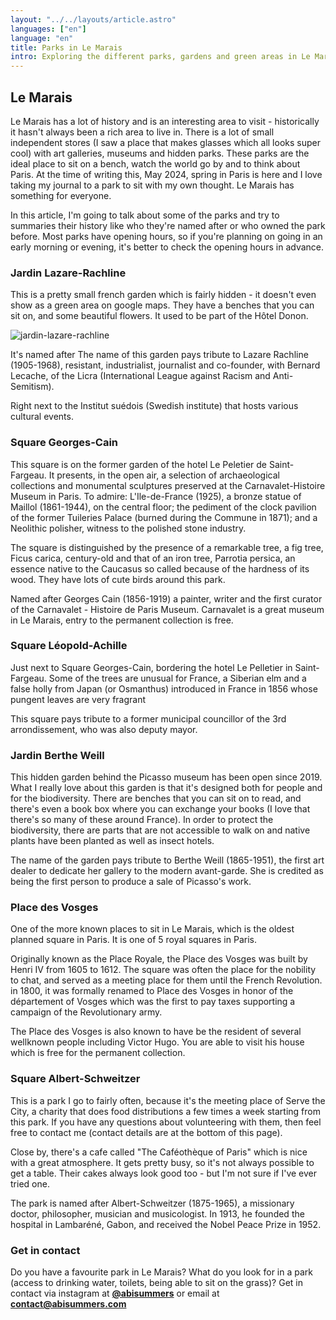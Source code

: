 ```yaml
---
layout: "../../layouts/article.astro"
languages: ["en"]
language: "en"
title: Parks in Le Marais
intro: Exploring the different parks, gardens and green areas in Le Marais
---
```


## Le Marais

Le Marais has a lot of history and is an interesting area to visit - historically it hasn't always been a rich area to live in. There is a lot of small independent stores (I saw a place that makes glasses which all looks super cool) with art galleries, museums and hidden parks. These parks are the ideal place to sit on a bench, watch the world go by and to think about Paris. At the time of writing this, May 2024, spring in Paris is here and I love taking my journal to a park to sit with my own thought. Le Marais has something for everyone.

In this article, I'm going to talk about some of the parks and try to summaries their history like who they're named after or who owned the park before. Most parks have opening hours, so if you're planning on going in an early morning or evening, it's better to check the opening hours in advance.

### Jardin Lazare-Rachline

This is a pretty small french garden which is fairly hidden - it doesn't even show as a green area on google maps. They have a benches that you can sit on, and some beautiful flowers. It used to be part of the Hôtel Donon.

![jardin-lazare-rachline](./images/jardin-lazare-rachline.jpg)

It's named after The name of this garden pays tribute to Lazare Rachline (1905-1968), resistant, industrialist, journalist and co-founder, with Bernard Lecache, of the Licra (International League against Racism and Anti-Semitism).

Right next to the Institut suédois (Swedish institute) that hosts various cultural events.

### Square Georges-Cain

This square is on the former garden of the hotel Le Peletier de Saint-Fargeau. It presents, in the open air, a selection of archaeological collections and monumental sculptures preserved at the Carnavalet-Histoire Museum in Paris. To admire: L'Ile-de-France (1925), a bronze statue of Maillol (1861-1944), on the central floor; the pediment of the clock pavilion of the former Tuileries Palace (burned during the Commune in 1871); and a Neolithic polisher, witness to the polished stone industry.

The square is distinguished by the presence of a remarkable tree, a fig tree, Ficus carica, century-old and that of an iron tree, Parrotia persica, an essence native to the Caucasus so called because of the hardness of its wood. They have lots of cute birds around this park.

Named after Georges Cain (1856-1919) a painter, writer and the first curator of the Carnavalet - Histoire de Paris Museum. Carnavalet is a great museum in Le Marais, entry to the permanent collection is free.

### Square Léopold-Achille

Just next to Square Georges-Cain, bordering the hotel Le Pelletier in Saint-Fargeau. Some of the trees are unusual for France, a Siberian elm and a false holly from Japan (or Osmanthus) introduced in France in 1856 whose pungent leaves are very fragrant

This square pays tribute to a former municipal councillor of the 3rd arrondissement, who was also deputy mayor.

### Jardin Berthe Weill

This hidden garden behind the Picasso museum has been open since 2019. What I really love about this garden is that it's designed both for people and for the biodiversity. There are benches that you can sit on to read, and there's even a book box where you can exchange your books (I love that there's so many of these around France). In order to protect the biodiversity, there are parts that are not accessible to walk on and native plants have been planted as well as insect hotels.

The name of the garden pays tribute to Berthe Weill (1865-1951), the first art dealer to dedicate her gallery to the modern avant-garde. She is credited as being the first person to produce a sale of Picasso's work.

### Place des Vosges

One of the more known places to sit in Le Marais, which is the oldest planned square in Paris. It is one of 5 royal squares in Paris.

Originally known as the Place Royale, the Place des Vosges was built by Henri IV from 1605 to 1612. The square was often the place for the nobility to chat, and served as a meeting place for them until the French Revolution. in 1800, it was formally renamed to Place des Vosges in honor of the département of Vosges which was the first to pay taxes supporting a campaign of the Revolutionary army.

The Place des Vosges is also known to have be the resident of several wellknown people including Victor Hugo. You are able to visit his house which is free for the permanent collection.

### Square Albert-Schweitzer

This is a park I go to fairly often, because it's the meeting place of Serve the City, a charity that does food distributions a few times a week starting from this park. If you have any questions about volunteering with them, then feel free to contact me (contact details are at the bottom of this page).

Close by, there's a cafe called "The Caféothèque of Paris" which is nice with a great atmosphere. It gets pretty busy, so it's not always possible to get a table. Their cakes always look good too - but I'm not sure if I've ever tried one.

The park is named after Albert-Schweitzer (1875-1965), a missionary doctor, philosopher, musician and musicologist. In 1913, he founded the hospital in Lambaréné, Gabon, and received the Nobel Peace Prize in 1952.

<!--
### Jardin Roger-Priou-Valjean

### Jardin des Rosiers Joseph Migneret

### Jardin Arnaud Beltrame

### Square du Temple - Elie Wiesel

### Jardin Anne Frank

### Square Charles-Victor Langlois

### Hôtel-Salé-Léonor-Fini Garden
 -->

### Get in contact

Do you have a favourite park in Le Marais? What do you look for in a park (access to drinking water, toilets, being able to sit on the grass)? Get in contact via instagram at **[@abisummers](https://www.instagram.com/abisummers/)** or email at **[contact@abisummers.com](mailto:contact@abisummers.com)**
